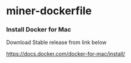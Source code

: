 # miner-dockerfile

### Install Docker for Mac
Download Stable release from link below

https://docs.docker.com/docker-for-mac/install/
